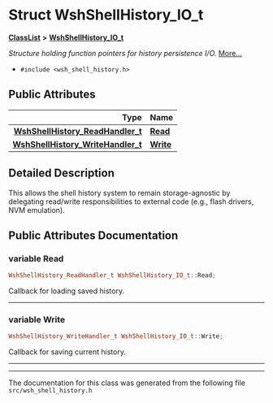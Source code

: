 

# Struct WshShellHistory\_IO\_t



[**ClassList**](annotated.md) **>** [**WshShellHistory\_IO\_t**](structWshShellHistory__IO__t.md)



_Structure holding function pointers for history persistence I/O._ [More...](#detailed-description)

* `#include <wsh_shell_history.h>`





















## Public Attributes

| Type | Name |
| ---: | :--- |
|  [**WshShellHistory\_ReadHandler\_t**](wsh__shell__history_8h.md#typedef-wshshellhistory_readhandler_t) | [**Read**](#variable-read)  <br> |
|  [**WshShellHistory\_WriteHandler\_t**](wsh__shell__history_8h.md#typedef-wshshellhistory_writehandler_t) | [**Write**](#variable-write)  <br> |












































## Detailed Description


This allows the shell history system to remain storage-agnostic by delegating read/write responsibilities to external code (e.g., flash drivers, NVM emulation). 


    
## Public Attributes Documentation




### variable Read 

```C++
WshShellHistory_ReadHandler_t WshShellHistory_IO_t::Read;
```



Callback for loading saved history. 


        

<hr>



### variable Write 

```C++
WshShellHistory_WriteHandler_t WshShellHistory_IO_t::Write;
```



Callback for saving current history. 


        

<hr>

------------------------------
The documentation for this class was generated from the following file `src/wsh_shell_history.h`


